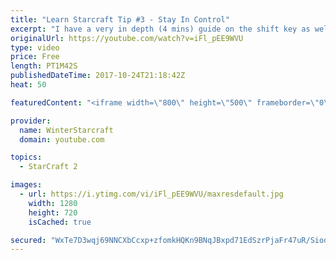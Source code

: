 ```yaml
---
title: "Learn Starcraft Tip #3 - Stay In Control"
excerpt: "I have a very in depth (4 mins) guide on the shift key as well here https://www.youtube.com/watch?v=7x9pHr544oY"
originalUrl: https://youtube.com/watch?v=iFl_pEE9WVU
type: video
price: Free
length: PT1M42S
publishedDateTime: 2017-10-24T21:18:42Z
heat: 50

featuredContent: "<iframe width=\"800\" height=\"500\" frameborder=\"0\" src=\"https://www.youtube.com/embed/iFl_pEE9WVU\" allow=\"accelerometer; autoplay; encrypted-media; gyroscope; picture-in-picture\" allowfullscreen></iframe>"

provider:
  name: WinterStarcraft
  domain: youtube.com

topics:
  - StarCraft 2

images:
  - url: https://i.ytimg.com/vi/iFl_pEE9WVU/maxresdefault.jpg
    width: 1280
    height: 720
    isCached: true

secured: "WxTe7D3wqj69NNCXbCcxp+zfomkHQKn9BNqJBxpd71EdSzrPjaFr47uR/SiodYuf83YjpGOnEpFOCET8XbKV+p1VZLhwgqYIhvRgHSYjUg+s4mMQVJUXvWoPc+3EAHZJjVpO9zUKYodfkFCtaOqh3mVzpA2O+aWXvHAWVZWNIb9hfO6UX1MoU61Sevw4O3QKEc66Sl1Kr6jI2KMqwfussF4x6vePbMNdIRwLCF90xAo25GeAxtrNJnLGE8yz7Y78wfjS9ENSAwVABfJztFmOMpvcKcKPF0GOM7zbRFpP1ZtnfY+2zkhQCsd1DCZCiMCAD4vcIIz0HrpuAA5TwLAotrWd+5b1Kjz79Se0Sz59D0yXNPcucizfk7BEG66AdBF1NrVjy4NtEuiWbnyXbafIc33p/yY6G8KoqeZlYGjycys=;14vaNUnYjqXim0CojC1XiQ=="
---
```


